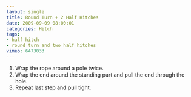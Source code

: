 ```yaml
---
layout: single
title: Round Turn + 2 Half Hitches
date: 2009-09-09 08:00:01
categories: Hitch
tags:
- half hitch
- round turn and two half hitches
vimeo: 6473033
---
```


1. Wrap the rope around a pole twice.
1. Wrap the end around the standing part and pull the end through the hole.
1. Repeat last step and pull tight.

